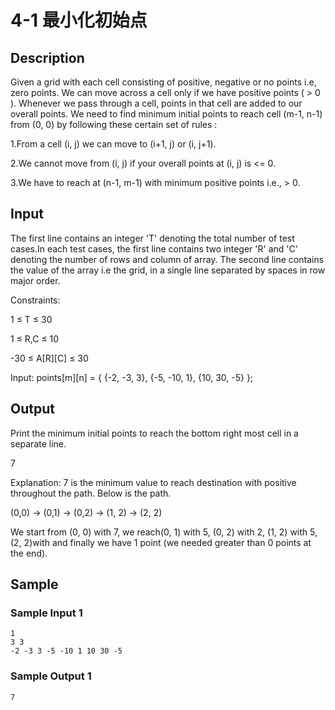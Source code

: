 # 4-1 最小化初始点

## Description

Given a grid with each cell consisting of positive, negative or no points i.e, zero points. We can move across a cell only if we have positive points ( > 0 ). Whenever we pass through a cell, points in that cell are added to our overall points. We need to find minimum initial points to reach cell (m-1, n-1) from (0, 0) by following these certain set of rules :

1.From a cell (i, j) we can move to (i+1, j) or (i, j+1).

2.We cannot move from (i, j) if your overall points at (i, j) is <= 0.

3.We have to reach at (n-1, m-1) with minimum positive points i.e., > 0.

## Input

The first line contains an integer 'T' denoting the total number of test cases.In each test cases, the first line contains two integer 'R' and 'C' denoting the number of rows and column of array.
The second line contains the value of the array i.e the grid, in a single line separated by spaces in row major order.

Constraints:

1 ≤ T ≤ 30

1 ≤ R,C ≤ 10

-30 ≤ A[R][C] ≤ 30

Input: points[m][n] = { {-2, -3, 3},
{-5, -10, 1},
{10, 30, -5}
};

## Output

Print the minimum initial points to reach the bottom right most cell in a separate line.

7

Explanation:
7 is the minimum value to reach destination with
positive throughout the path. Below is the path.

(0,0) -> (0,1) -> (0,2) -> (1, 2) -> (2, 2)

We start from (0, 0) with 7, we reach(0, 1)
with 5, (0, 2) with 2, (1, 2) with 5, (2, 2)with and finally we have 1 point (we needed
greater than 0 points at the end).

## Sample

### Sample Input 1

~~~
1
3 3
-2 -3 3 -5 -10 1 10 30 -5
~~~

### Sample Output 1

~~~
7
~~~
